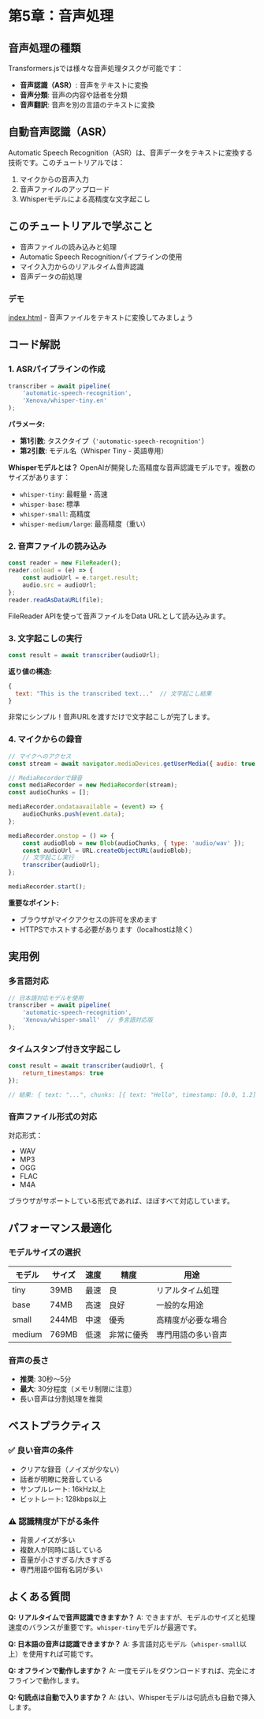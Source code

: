 # 第5章：音声処理

## 音声処理の種類

Transformers.jsでは様々な音声処理タスクが可能です：

- **音声認識（ASR）**: 音声をテキストに変換
- **音声分類**: 音声の内容や話者を分類
- **音声翻訳**: 音声を別の言語のテキストに変換

## 自動音声認識（ASR）

Automatic Speech Recognition（ASR）は、音声データをテキストに変換する技術です。このチュートリアルでは：
1. マイクからの音声入力
2. 音声ファイルのアップロード
3. Whisperモデルによる高精度な文字起こし

## このチュートリアルで学ぶこと

- 音声ファイルの読み込みと処理
- Automatic Speech Recognitionパイプラインの使用
- マイク入力からのリアルタイム音声認識
- 音声データの前処理

### デモ
[index.html](./index.html) - 音声ファイルをテキストに変換してみましょう

## コード解説

### 1. ASRパイプラインの作成

```javascript
transcriber = await pipeline(
    'automatic-speech-recognition',
    'Xenova/whisper-tiny.en'
);
```

**パラメータ:**
- **第1引数**: タスクタイプ（`'automatic-speech-recognition'`）
- **第2引数**: モデル名（Whisper Tiny - 英語専用）

**Whisperモデルとは？**
OpenAIが開発した高精度な音声認識モデルです。複数のサイズがあります：
- `whisper-tiny`: 最軽量・高速
- `whisper-base`: 標準
- `whisper-small`: 高精度
- `whisper-medium/large`: 最高精度（重い）

### 2. 音声ファイルの読み込み

```javascript
const reader = new FileReader();
reader.onload = (e) => {
    const audioUrl = e.target.result;
    audio.src = audioUrl;
};
reader.readAsDataURL(file);
```

FileReader APIを使って音声ファイルをData URLとして読み込みます。

### 3. 文字起こしの実行

```javascript
const result = await transcriber(audioUrl);
```

**返り値の構造:**
```javascript
{
  text: "This is the transcribed text..."  // 文字起こし結果
}
```

非常にシンプル！音声URLを渡すだけで文字起こしが完了します。

### 4. マイクからの録音

```javascript
// マイクへのアクセス
const stream = await navigator.mediaDevices.getUserMedia({ audio: true });

// MediaRecorderで録音
const mediaRecorder = new MediaRecorder(stream);
const audioChunks = [];

mediaRecorder.ondataavailable = (event) => {
    audioChunks.push(event.data);
};

mediaRecorder.onstop = () => {
    const audioBlob = new Blob(audioChunks, { type: 'audio/wav' });
    const audioUrl = URL.createObjectURL(audioBlob);
    // 文字起こし実行
    transcriber(audioUrl);
};

mediaRecorder.start();
```

**重要なポイント:**
- ブラウザがマイクアクセスの許可を求めます
- HTTPSでホストする必要があります（localhostは除く）

## 実用例

### 多言語対応

```javascript
// 日本語対応モデルを使用
transcriber = await pipeline(
    'automatic-speech-recognition',
    'Xenova/whisper-small'  // 多言語対応版
);
```

### タイムスタンプ付き文字起こし

```javascript
const result = await transcriber(audioUrl, {
    return_timestamps: true
});

// 結果: { text: "...", chunks: [{ text: "Hello", timestamp: [0.0, 1.2] }, ...] }
```

### 音声ファイル形式の対応

対応形式：
- WAV
- MP3
- OGG
- FLAC
- M4A

ブラウザがサポートしている形式であれば、ほぼすべて対応しています。

## パフォーマンス最適化

### モデルサイズの選択

| モデル | サイズ | 速度 | 精度 | 用途 |
|--------|--------|------|------|------|
| tiny | 39MB | 最速 | 良 | リアルタイム処理 |
| base | 74MB | 高速 | 良好 | 一般的な用途 |
| small | 244MB | 中速 | 優秀 | 高精度が必要な場合 |
| medium | 769MB | 低速 | 非常に優秀 | 専門用語の多い音声 |

### 音声の長さ

- **推奨**: 30秒〜5分
- **最大**: 30分程度（メモリ制限に注意）
- 長い音声は分割処理を推奨

## ベストプラクティス

### ✅ 良い音声の条件
- クリアな録音（ノイズが少ない）
- 話者が明瞭に発音している
- サンプルレート: 16kHz以上
- ビットレート: 128kbps以上

### ⚠️ 認識精度が下がる条件
- 背景ノイズが多い
- 複数人が同時に話している
- 音量が小さすぎる/大きすぎる
- 専門用語や固有名詞が多い

## よくある質問

**Q: リアルタイムで音声認識できますか？**
A: できますが、モデルのサイズと処理速度のバランスが重要です。`whisper-tiny`モデルが最適です。

**Q: 日本語の音声は認識できますか？**
A: 多言語対応モデル（`whisper-small`以上）を使用すれば可能です。

**Q: オフラインで動作しますか？**
A: 一度モデルをダウンロードすれば、完全にオフラインで動作します。

**Q: 句読点は自動で入りますか？**
A: はい、Whisperモデルは句読点も自動で挿入します。
